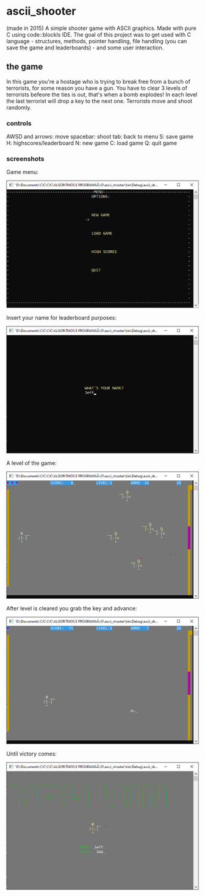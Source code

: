# ascii_shooter

(made in 2015)
A simple shooter game with ASCII graphics. Made with pure C using code::blockls IDE. The goal of this project was to get used with C language - structures, 
methods, pointer handling, file handling (you can save the game and leaderboards) - and some user interaction.

## the game
In this game you're a hostage who is trying to break free from a bunch of terrorists, for some reason you have a gun. You have to clear 3 levels of terrorists befeore
the ties is out, that's when a bomb explodes! In each level the last terrorist will drop a key to the next one. Terrorists move and shoot randomly.

### controls
AWSD and arrows: move
spacebar: shoot
tab: back to menu
S: save game
H: highscores/leaderboard
N: new game
C: load game
Q: quit game

### screenshots

Game menu:

![Alt text](data/menu.png?raw=true "Menu")

Insert your name for leaderboard purposes:

![Alt text](data/jeff.png?raw=true "Name is Jef")

A level of the game:

![Alt text](data/level1.png?raw=true "Level 1")

After level is cleared you grab the key and advance:

![Alt text](data/key.png?raw=true "Key")

Until victory comes:

![Alt text](data/win.png?raw=true "Win")


